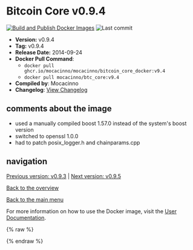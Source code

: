 # Bitcoin Core v0.9.4

[![Build and Publish Docker Images](https://github.com/mocacinno/bitcoin_core_docker/actions/workflows/build-and-publish.yml/badge.svg?branch=v9.4)](https://github.com/mocacinno/bitcoin_core_docker/actions/workflows/build-and-publish.yml)
![Last commit](https://badgen.net/github/last-commit/mocacinno/bitcoin_core_docker/v9.4)

- **Version:** v0.9.4
- **Tag:** v0.9.4
- **Release Date:** 2014-09-24
- **Docker Pull Command**:
  - `docker pull ghcr.io/mocacinno/mocacinno/bitcoin_core_docker:v9.4`
  - `docker pull mocacinno/btc_core:v9.4`
- **Compiled by**: Mocacinno
- **Changelog**: [View Changelog](https://github.com/bitcoin/bitcoin/blob/v0.9.4/doc/release-notes.md)

## comments about the image

- used a manually compiled boost 1.57.0 instead of the system's boost version
- switched to openssl 1.0.0
- had to patch posix_logger.h and chainparams.cpp

## navigation

[Previous version: v0.9.3](./v9.3.md) | [Next version: v0.9.5](./v9.5.md)

[Back to the overview](./Readme.md)

[Back to the main menu](../Readme.md)

For more information on how to use the Docker image, visit the [User Documentation](../userdocs/Readme.md).

<!-- Google tag (gtag.js) -->
{% raw %}
<script async src="https://www.googletagmanager.com/gtag/js?id=G-BPC6NC6FF9"></script>
<script>
  window.dataLayer = window.dataLayer || [];
  function gtag(){dataLayer.push(arguments);}
  gtag('js', new Date());
  gtag('config', 'G-BPC6NC6FF9');
</script>
{% endraw %}


